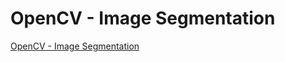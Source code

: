 # OpenCV - Image Segmentation
[OpenCV - Image Segmentation](https://aiwithcloud.com/2022/09/16/opencv___image_segmentation/)